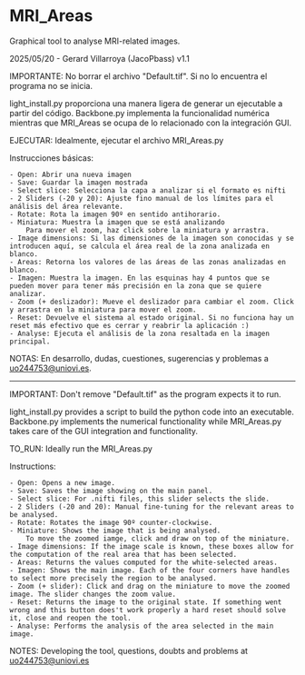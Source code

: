 # MRI_Areas
Graphical tool to analyse MRI-related images.

2025/05/20 - Gerard Villarroya (JacoPbass)
v1.1

IMPORTANTE: No borrar el archivo "Default.tif". Si no lo encuentra el programa no se inicia. 

light_install.py proporciona una manera ligera de generar un ejecutable a partir del código.
Backbone.py implementa la funcionalidad numérica mientras que MRI_Areas se ocupa de lo relacionado con la integración GUI.

EJECUTAR: Idealmente, ejecutar el archivo MRI_Areas.py

Instrucciones básicas:

	- Open: Abrir una nueva imagen
	- Save: Guardar la imagen mostrada
	- Select slice: Selecciona la capa a analizar si el formato es nifti
	- 2 Sliders (-20 y 20): Ajuste fino manual de los límites para el análisis del área relevante.
	- Rotate: Rota la imagen 90º en sentido antihorario.
	- Miniatura: Muestra la imagen que se está analizando
		Para mover el zoom, haz click sobre la miniatura y arrastra.
	- Image dimensions: Si las dimensiones de la imagen son conocidas y se introducen aquí, se calcula el área real de la zona analizada en blanco.
	- Areas: Retorna los valores de las áreas de las zonas analizadas en blanco.
	- Imagen: Muestra la imagen. En las esquinas hay 4 puntos que se pueden mover para tener más precisión en la zona que se quiere analizar.
	- Zoom (+ deslizador): Mueve el deslizador para cambiar el zoom. Click y arrastra en la miniatura para mover el zoom.
	- Reset: Devuelve el sistema al estado original. Si no funciona hay un reset más efectivo que es cerrar y reabrir la aplicación :)
	- Analyse: Ejecuta el análisis de la zona resaltada en la imagen principal.

NOTAS: En desarrollo, dudas, cuestiones, sugerencias y problemas a uo244753@uniovi.es.

_______________________________________________________________________________________________________________________________________

IMPORTANT: Don't remove "Default.tif" as the program expects it to run.

light_install.py provides a script to build the python code into an executable.
Backbone.py implements the numerical functionality while MRI_Areas.py takes care of the GUI integration and functionality.

TO_RUN: Ideally run the MRI_Areas.py

Instructions:

    - Open: Opens a new image.
    - Save: Saves the image showing on the main panel.
    - Select slice: For .nifti files, this slider selects the slide.
    - 2 Sliders (-20 and 20): Manual fine-tuning for the relevant areas to be analysed.
    - Rotate: Rotates the image 90º counter-clockwise.
    - Miniature: Shows the image that is being analysed.
        To move the zoomed iamge, click and draw on top of the miniature.
    - Image dimensions: If the image scale is known, these boxes allow for the computation of the real area that has been selected.
    - Areas: Returns the values computed for the white-selected areas.
    - Imagen: Shows the main image. Each of the four corners have handles to select more precisely the region to be analysed.
    - Zoom (+ slider): Click and drag on the miniature to move the zoomed image. The slider changes the zoom value.
    - Reset: Returns the image to the original state. If something went wrong and this button does't work properly a hard reset should solve
    it, close and reopen the tool.
    - Analyse: Performs the analysis of the area selected in the main image.

NOTES: Developing the tool, questions, doubts and problems at uo244753@uniovi.es
